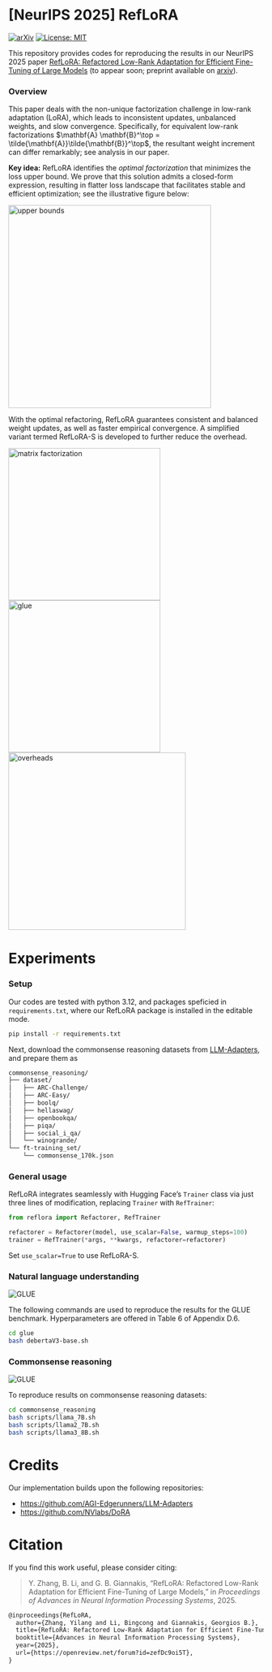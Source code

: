 # [NeurIPS 2025] RefLoRA
[![arXiv](https://img.shields.io/badge/arXiv-2505.18877-b31b1b.svg)](https://arxiv.org/abs/2505.18877) [![License: MIT](https://img.shields.io/badge/License-MIT-yellow.svg)](./LICENSE)

This repository provides codes for reproducing the results in our NeurIPS 2025 paper [RefLoRA: Refactored Low-Rank Adaptation for Efficient Fine-Tuning of Large Models](https://arxiv.org/pdf/2505.18877) (to appear soon; preprint available on [arxiv](https://arxiv.org/pdf/2505.18877)). 

### Overview

This paper deals with the non-unique factorization challenge in low-rank adaptation (LoRA), which leads to inconsistent updates, unbalanced weights, and slow convergence. Specifically, for equivalent low-rank factorizations $\mathbf{A} \mathbf{B}^\top = \tilde{\mathbf{A}}\tilde{\mathbf{B}}^\top$, the resultant weight increment can differ remarkably; see analysis in our paper. 

**Key idea:** RefLoRA identifies the *optimal factorization* that minimizes the loss upper bound. We prove that this solution admits a closed-form expression, resulting in flatter loss landscape that facilitates stable and efficient optimization; see the illustrative figure below:

<img src="assets/upper_bounds.png" alt="upper bounds" width=400 />

With the optimal refactoring, RefLoRA guarantees consistent and balanced weight updates, as well as faster empirical convergence. A simplified variant termed RefLoRA-S is developed to further reduce the overhead.

<p float="left">
    <img src="assets/MF-loss.png" alt="matrix factorization" height=300 />
    <img src="assets/loss-epoch.png" alt="glue" height=300 />
    <img src="assets/overhead.png" alt="overheads" height=350 />
</p>



# Experiments

### Setup

Our codes are tested with python 3.12, and packages speficied in `requirements.txt`, where our RefLoRA package is installed in the editable mode. 

```bash
pip install -r requirements.txt
```

Next, download the commonsense reasoning datasets from [LLM-Adapters](https://github.com/AGI-Edgerunners/LLM-Adapters), and prepare them as
```bash
commonsense_reasoning/
├── dataset/
│   ├── ARC-Challenge/
│   ├── ARC-Easy/
│   ├── boolq/
│   ├── hellaswag/
│   ├── openbookqa/
│   ├── piqa/
│   ├── social_i_qa/
│   └── winogrande/
└── ft-training_set/
    └── commonsense_170k.json

```

### General usage
RefLoRA integrates seamlessly with Hugging Face’s `Trainer` class via just three lines of modification, replacing `Trainer` with `RefTrainer`:
```python
from reflora import Refactorer, RefTrainer

refactorer = Refactorer(model, use_scalar=False, warmup_steps=100)
trainer = RefTrainer(*args, **kwargs, refactorer=refactorer)
```

Set `use_scalar=True` to use RefLoRA-S. 

### Natural language understanding

![GLUE](assets/tab-glue.png)


The following commands are used to reproduce the results for the GLUE benchmark. Hyperparameters are offered in Table 6 of Appendix D.6. 

```bash
cd glue
bash debertaV3-base.sh
```

### Commonsense reasoning

![GLUE](assets/tab-common.png)

To reproduce results on commonsense reasoning datasets:

```bash
cd commonsense_reasoning
bash scripts/llama_7B.sh
bash scripts/llama2_7B.sh
bash scripts/llama3_8B.sh
```

# Credits
Our implementation builds upon the following repositories:

- https://github.com/AGI-Edgerunners/LLM-Adapters
- https://github.com/NVlabs/DoRA

# Citation
If you find this work useful, please consider citing:
> Y. Zhang, B. Li, and G. B. Giannakis, “RefLoRA: Refactored Low-Rank Adaptation for Efficient Fine-Tuning of Large Models,” in *Proceedings of Advances in Neural Information Processing Systems*, 2025. 

```tex
@inproceedings{RefLoRA, 
  author={Zhang, Yilang and Li, Bingcong and Giannakis, Georgios B.}, 
  title={RefLoRA: Refactored Low-Rank Adaptation for Efficient Fine-Tuning of Large Models}, 
  booktitle={Advances in Neural Information Processing Systems}, 
  year={2025}, 
  url={https://openreview.net/forum?id=zefDc9oi5T},
}
```
